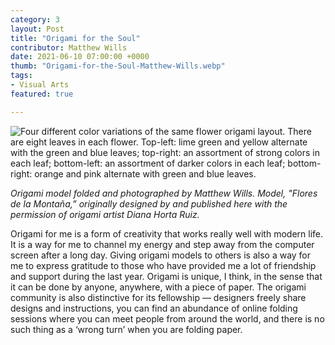 ```yaml
---
category: 3
layout: Post
title: "Origami for the Soul"
contributor: Matthew Wills
date: 2021-06-10 07:00:00 +0000
thumb: "Origami-for-the-Soul-Matthew-Wills.webp"
tags: 
- Visual Arts
featured: true

---
```

<div class="center">
    <img src="{{ site.baseurl}}/uploads/3/Origami-for-the-Soul-Matthew-Wills.jpg"
        alt="Four different color variations of the same flower origami layout. There are eight leaves in each flower. Top-left: lime green and yellow alternate with the green and blue leaves; top-right: an assortment of strong colors in each leaf; bottom-left: an assortment of darker colors in each leaf; bottom-right: orange and pink alternate with green and blue leaves.">
</div>

<em>Origami model folded and photographed by Matthew Wills. Model, "Flores de la Montaña,” originally designed by and published here with the permission of origami artist Diana Horta Ruiz.</em>

Origami for me is a form of creativity that works really well with modern life. It is a way for me to channel my energy and step away from the computer screen after a long day. Giving origami models to others is also a way for me to express gratitude to those who have provided me a lot of friendship and support during the last year. Origami is unique, I think, in the sense that it can be done by anyone, anywhere, with a piece of paper. The origami community is also distinctive for its fellowship — designers freely share designs and instructions, you can find an abundance of online folding sessions where you can meet people from around the world, and there is no such thing as a ‘wrong turn’ when you are folding paper.